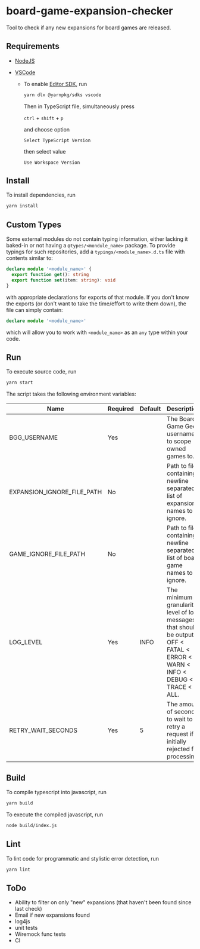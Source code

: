 # board-game-expansion-checker

Tool to check if any new expansions for board games are released.

## Requirements

- [NodeJS](https://nodejs.org)
- [VSCode](https://code.visualstudio.com/)

  - To enable [Editor SDK](https://yarnpkg.com/getting-started/editor-sdks), run

    ```sh
    yarn dlx @yarnpkg/sdks vscode
    ```

    Then in TypeScript file, simultaneously press

    `ctrl` + `shift` + `p`

    and choose option

    `Select TypeScript Version`

    then select value

    `Use Workspace Version`

## Install

To install dependencies, run

```sh
yarn install
```

## Custom Types

Some external modules do not contain typing information, either lacking it baked-in or not having a `@types/<mondule_name>` package. To provide typings for such repositories, add a `typings/<module_name>.d.ts` file with contents similar to:

```ts
declare module '<module_name>' {
  export function get(): string
  export function set(item: string): void
}
```

with appropriate declarations for exports of that module. If you don't know the exports (or don't want to take the time/effort to write them down), the file can simply contain:

```ts
declare module '<module_name>'
```

which will allow you to work with `<module_name>` as an `any` type within your code.

## Run

To execute source code, run

```sh
yarn start
```

The script takes the following environment variables:

| Name                       | Required | Default | Description                                                                                                                   | Example(s)             |
| -------------------------- | -------- | ------- | ----------------------------------------------------------------------------------------------------------------------------- | ---------------------- |
| BGG_USERNAME               | Yes      |         | The Board Game Geek username to scope owned games to.                                                                         | bond007                |
| EXPANSION_IGNORE_FILE_PATH | No       |         | Path to file containing newline separated list of expansion names to ignore.                                                  | expansionsToIgnore.txt |
| GAME_IGNORE_FILE_PATH      | No       |         | Path to file containing newline separated list of board game names to ignore.                                                 | gamesToIgnore.txt      |
| LOG_LEVEL                  | Yes      | INFO    | The minimum granularity level of log messages that should be output. OFF < FATAL < ERROR < WARN < INFO < DEBUG < TRACE < ALL. | DEBUG                  |
| RETRY_WAIT_SECONDS         | Yes      | 5       | The amount of seconds to wait to retry a request if initially rejected for processing.                                        | 10                     |

## Build

To compile typescript into javascript, run

```sh
yarn build
```

To execute the compiled javascript, run

```sh
node build/index.js
```

## Lint

To lint code for programmatic and stylistic error detection, run

```sh
yarn lint
```

## ToDo

- Ability to filter on only "new" expansions (that haven't been found since last check)
- Email if new expansions found
- log4js
- unit tests
- Wiremock func tests
- CI
